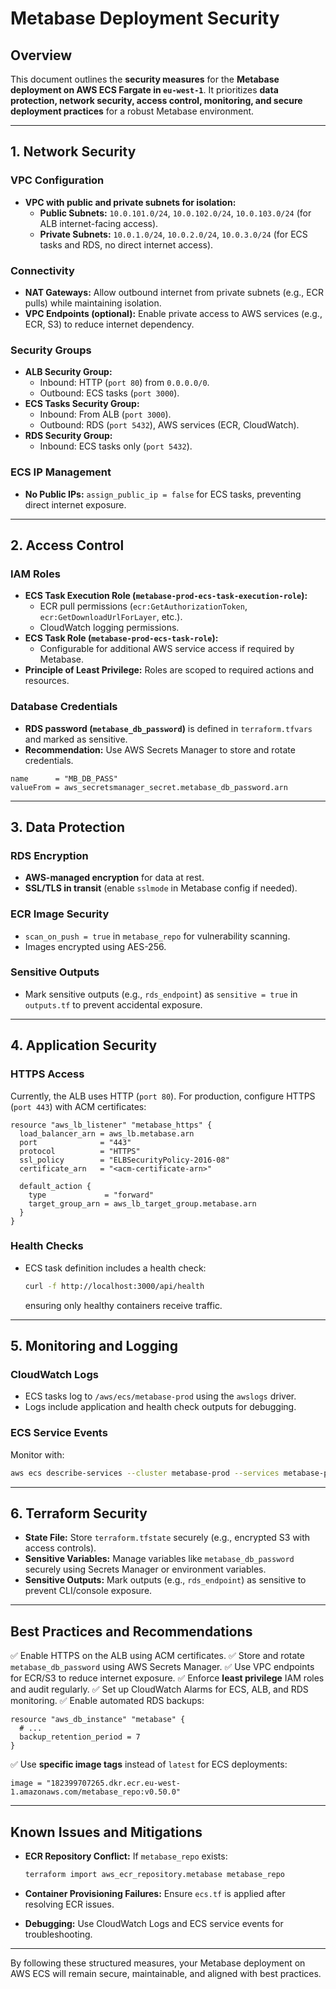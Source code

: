 # Metabase Deployment Security

## Overview

This document outlines the **security measures** for the **Metabase deployment on AWS ECS Fargate in `eu-west-1`**. It prioritizes **data protection, network security, access control, monitoring, and secure deployment practices** for a robust Metabase environment.

---

## 1. Network Security

### VPC Configuration

- **VPC with public and private subnets for isolation:**
  - **Public Subnets:** `10.0.101.0/24`, `10.0.102.0/24`, `10.0.103.0/24` (for ALB internet-facing access).
  - **Private Subnets:** `10.0.1.0/24`, `10.0.2.0/24`, `10.0.3.0/24` (for ECS tasks and RDS, no direct internet access).

### Connectivity

- **NAT Gateways:** Allow outbound internet from private subnets (e.g., ECR pulls) while maintaining isolation.
- **VPC Endpoints (optional):** Enable private access to AWS services (e.g., ECR, S3) to reduce internet dependency.

### Security Groups

- **ALB Security Group:**
  - Inbound: HTTP (`port 80`) from `0.0.0.0/0`.
  - Outbound: ECS tasks (`port 3000`).
- **ECS Tasks Security Group:**
  - Inbound: From ALB (`port 3000`).
  - Outbound: RDS (`port 5432`), AWS services (ECR, CloudWatch).
- **RDS Security Group:**
  - Inbound: ECS tasks only (`port 5432`).

### ECS IP Management

- **No Public IPs:** `assign_public_ip = false` for ECS tasks, preventing direct internet exposure.

---

## 2. Access Control

### IAM Roles

- **ECS Task Execution Role (`metabase-prod-ecs-task-execution-role`):**
  - ECR pull permissions (`ecr:GetAuthorizationToken`, `ecr:GetDownloadUrlForLayer`, etc.).
  - CloudWatch logging permissions.
- **ECS Task Role (`metabase-prod-ecs-task-role`):**
  - Configurable for additional AWS service access if required by Metabase.
- **Principle of Least Privilege:** Roles are scoped to required actions and resources.

### Database Credentials

- **RDS password (`metabase_db_password`)** is defined in `terraform.tfvars` and marked as sensitive.
- **Recommendation:** Use AWS Secrets Manager to store and rotate credentials.

```hcl
name      = "MB_DB_PASS"
valueFrom = aws_secretsmanager_secret.metabase_db_password.arn
````

---

## 3. Data Protection

### RDS Encryption

* **AWS-managed encryption** for data at rest.
* **SSL/TLS in transit** (enable `sslmode` in Metabase config if needed).

### ECR Image Security

* `scan_on_push = true` in `metabase_repo` for vulnerability scanning.
* Images encrypted using AES-256.

### Sensitive Outputs

* Mark sensitive outputs (e.g., `rds_endpoint`) as `sensitive = true` in `outputs.tf` to prevent accidental exposure.

---

## 4. Application Security

### HTTPS Access

Currently, the ALB uses HTTP (`port 80`). For production, configure HTTPS (`port 443`) with ACM certificates:

```hcl
resource "aws_lb_listener" "metabase_https" {
  load_balancer_arn = aws_lb.metabase.arn
  port              = "443"
  protocol          = "HTTPS"
  ssl_policy        = "ELBSecurityPolicy-2016-08"
  certificate_arn   = "<acm-certificate-arn>"

  default_action {
    type             = "forward"
    target_group_arn = aws_lb_target_group.metabase.arn
  }
}
```

### Health Checks

* ECS task definition includes a health check:

  ```bash
  curl -f http://localhost:3000/api/health
  ```

  ensuring only healthy containers receive traffic.

---

## 5. Monitoring and Logging

### CloudWatch Logs

* ECS tasks log to `/aws/ecs/metabase-prod` using the `awslogs` driver.
* Logs include application and health check outputs for debugging.

### ECS Service Events

Monitor with:

```bash
aws ecs describe-services --cluster metabase-prod --services metabase-prod --region eu-west-1
```

---

## 6. Terraform Security

* **State File:** Store `terraform.tfstate` securely (e.g., encrypted S3 with access controls).
* **Sensitive Variables:** Manage variables like `metabase_db_password` securely using Secrets Manager or environment variables.
* **Sensitive Outputs:** Mark outputs (e.g., `rds_endpoint`) as sensitive to prevent CLI/console exposure.

---

## Best Practices and Recommendations

✅ Enable HTTPS on the ALB using ACM certificates.
✅ Store and rotate `metabase_db_password` using AWS Secrets Manager.
✅ Use VPC endpoints for ECR/S3 to reduce internet exposure.
✅ Enforce **least privilege** IAM roles and audit regularly.
✅ Set up CloudWatch Alarms for ECS, ALB, and RDS monitoring.
✅ Enable automated RDS backups:

```hcl
resource "aws_db_instance" "metabase" {
  # ...
  backup_retention_period = 7
}
```

✅ Use **specific image tags** instead of `latest` for ECS deployments:

```hcl
image = "182399707265.dkr.ecr.eu-west-1.amazonaws.com/metabase_repo:v0.50.0"
```

---

## Known Issues and Mitigations

* **ECR Repository Conflict:** If `metabase_repo` exists:

  ```bash
  terraform import aws_ecr_repository.metabase metabase_repo
  ```
* **Container Provisioning Failures:** Ensure `ecs.tf` is applied after resolving ECR issues.
* **Debugging:** Use CloudWatch Logs and ECS service events for troubleshooting.

---

By following these structured measures, your Metabase deployment on AWS ECS will remain secure, maintainable, and aligned with best practices.


